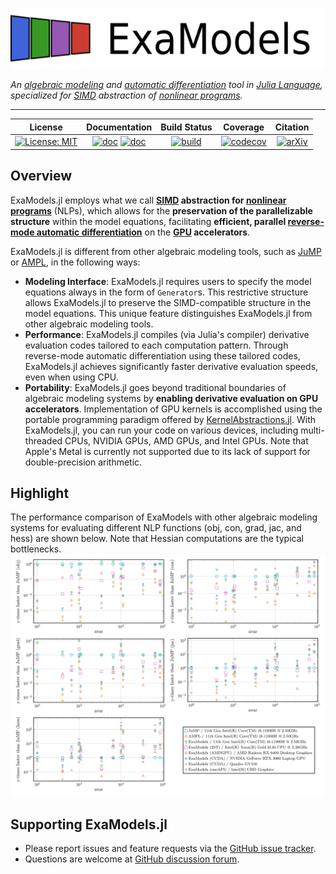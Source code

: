 ![Logo](full-logo.svg) 

*An [algebraic modeling](https://en.wikipedia.org/wiki/Algebraic_modeling_language) and [automatic differentiation](https://en.wikipedia.org/wiki/Automatic_differentiation) tool in [Julia Language](https://julialang.org/), specialized for [SIMD](https://en.wikipedia.org/wiki/Single_instruction,_multiple_data) abstraction of [nonlinear programs](https://en.wikipedia.org/wiki/Nonlinear_programming).*

---

| **License** | **Documentation** | **Build Status** | **Coverage** | **Citation** |
|:-----------------:|:----------------:|:----------------:|:----------------:|:----------------:|
| [![License: MIT](https://img.shields.io/badge/License-MIT-yellow.svg)](https://github.com/exanauts/ExaModels.jl/blob/main/LICENSE) | [![doc](https://img.shields.io/badge/docs-stable-blue.svg)](https://exanauts.github.io/ExaModels.jl/stable) [![doc](https://img.shields.io/badge/docs-dev-blue.svg)](https://exanauts.github.io/ExaModels.jl/dev)  | [![build](https://github.com/exanauts/ExaModels.jl/actions/workflows/test.yml/badge.svg)](https://github.com/exanauts/ExaModels.jl/actions/workflows/test.yml) | [![codecov](https://codecov.io/gh/exanauts/ExaModels.jl/branch/main/graph/badge.svg?token=8ViJWBWnZt)](https://codecov.io/gh/exanauts/ExaModels.jl) | [![arXiv](https://img.shields.io/badge/arXiv-2307.16830-b31b1b.svg)](https://arxiv.org/abs/2307.16830) |

## Overview
ExaModels.jl employs what we call **[SIMD](https://en.wikipedia.org/wiki/Single_instruction,_multiple_data) abstraction for [nonlinear programs](https://en.wikipedia.org/wiki/Nonlinear_programming)** (NLPs), which allows for the **preservation of the parallelizable structure** within the model equations, facilitating **efficient, parallel [reverse-mode automatic differentiation](https://en.wikipedia.org/wiki/Automatic_differentiation)** on the **[GPU](https://en.wikipedia.org/wiki/Graphics_processing_unit) accelerators**.

ExaModels.jl is different from other algebraic modeling tools, such as [JuMP](https://github.com/jump-dev/JuMP.jl) or [AMPL](https://ampl.com/), in the following ways:
- **Modeling Interface**: ExaModels.jl requires users to specify the model equations always in the form of `Generator`s. This restrictive structure allows ExaModels.jl to preserve the SIMD-compatible structure in the model equations. This unique feature distinguishes ExaModels.jl from other algebraic modeling tools.
- **Performance**: ExaModels.jl compiles (via Julia's compiler) derivative evaluation codes tailored to each computation pattern. Through reverse-mode automatic differentiation using these tailored codes, ExaModels.jl achieves significantly faster derivative evaluation speeds, even when using CPU.
- **Portability**: ExaModels.jl goes beyond traditional boundaries of
algebraic modeling systems by **enabling derivative evaluation on GPU
accelerators**. Implementation of GPU kernels is accomplished using
the portable programming paradigm offered by
[KernelAbstractions.jl](https://github.com/JuliaGPU/KernelAbstractions.jl).
With ExaModels.jl, you can run your code on various devices, including
multi-threaded CPUs, NVIDIA GPUs, AMD GPUs, and Intel GPUs. Note that
Apple's Metal is currently not supported due to its lack of support
for double-precision arithmetic.


## Highlight
The performance comparison of ExaModels with other algebraic modeling systems for evaluating different NLP functions (obj, con, grad, jac, and hess) are shown below. Note that Hessian computations are the typical bottlenecks.
![benchmark](https://raw.githubusercontent.com/exanauts/ExaModels.jl/main/docs/src/assets/benchmark.svg)
## Supporting ExaModels.jl
- Please report issues and feature requests via the [GitHub issue tracker](https://github.com/exanatus/ExaModels.jl/issues).
- Questions are welcome at [GitHub discussion forum](https://github.com/exanauts/ExaModels.jl/discussions).
